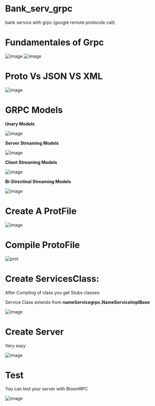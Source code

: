 # Bank_serv_grpc
bank service with grpc (google remote protocole call)

# Fundamentales of Grpc
![image](https://user-images.githubusercontent.com/67378945/226477266-23f04197-b95d-45fe-abb3-60fcb0284433.png)
![image](https://user-images.githubusercontent.com/67378945/226477333-6ece3c41-187f-4020-922d-88e9c4461f82.png)

# Proto Vs JSON VS XML

![image](https://user-images.githubusercontent.com/67378945/226477496-52a852b9-8708-4d38-94fb-634f97355dda.png)

# GRPC Models
**Unary Models**

![image](https://user-images.githubusercontent.com/67378945/226477616-25867f3c-4889-4725-bdae-557db6e7f973.png)

**Server Streaming Models**

![image](https://user-images.githubusercontent.com/67378945/226477699-95237787-0a9f-4226-b17a-0ac50abf614f.png)

**Client Streaming Models**

![image](https://user-images.githubusercontent.com/67378945/226478007-39224f2e-b41e-4c33-9b7a-94fbf2c9587a.png)

**Bi-Directinal Streaming Models**

![image](https://user-images.githubusercontent.com/67378945/226478280-0e3b1f84-ac02-46f2-b313-20ca5dd790c2.png)

# Create A ProtFile

![image](https://user-images.githubusercontent.com/67378945/226478585-4fdfac69-fc55-4161-846f-6b673fcc664d.png)

# Compile ProtoFile
![prot](https://user-images.githubusercontent.com/67378945/226479027-560d65f5-6c4c-4329-917d-97d7dfeeccf3.jpg)

# Create ServicesClass:
After Compling of class you get Stubs classes:

Service Class extends from **nameServicegrpc.NameServiceImplBase**

![image](https://user-images.githubusercontent.com/67378945/226479448-146b6cd0-4c2e-4c80-92e8-09b222206346.png)

# Create Server
Very easy

![image](https://user-images.githubusercontent.com/67378945/226484125-9f99767e-6960-4415-858f-ece51e4b85d3.png)

# Test
You can test your server with BloomRPC 

![image](https://user-images.githubusercontent.com/67378945/226484285-4b06705d-7cac-4340-bd75-625d867aa631.png)

